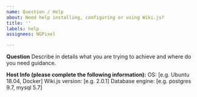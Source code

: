 ```yaml
---
name: Question / Help
about: Need help installing, configuring or using Wiki.js?
title: ''
labels: help
assignees: NGPixel

---
```


**Question**
Describe in details what you are trying to achieve and where do you need guidance.

**Host Info (please complete the following information):**
OS: [e.g. Ubuntu 18.04, Docker]
Wiki.js version: [e.g. 2.0.1]
Database engine: [e.g. postgres 9.7, mysql 5.7]
